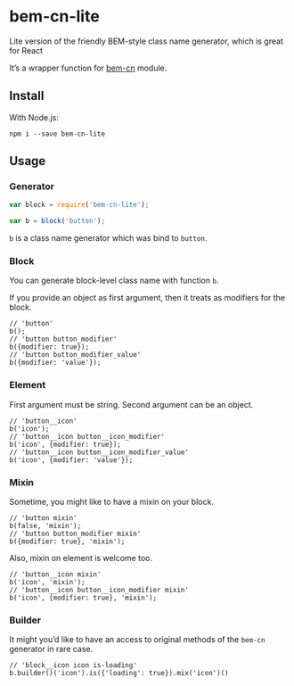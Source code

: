 # bem-cn-lite

Lite version of the friendly BEM-style class name generator, which is great for React

It’s a wrapper function for [bem-cn](https://github.com/albburtsev/bem-cn) module.

## Install

With Node.js:

```
npm i --save bem-cn-lite
```

## Usage

### Generator 

```js
var block = require('bem-cn-lite');

var b = block('button');
```

`b` is a class name generator which was bind to `button`.
 
### Block

You can generate block-level class name with function `b`.

If you provide an object as first argument, then it treats as modifiers for the block.

```
// 'button'
b(); 
// 'button button_modifier'
b({modifier: true});
// 'button button_modifier_value'
b({modifier: 'value'});
```

### Element

First argument must be string. Second argument can be an object.

```
// 'button__icon'
b('icon'); 
// 'button__icon button__icon_modifier'
b('icon', {modifier: true});
// 'button__icon button__icon_modifier_value'
b('icon', {modifier: 'value'}); 
```

### Mixin

Sometime, you might like to have a mixin on your block.

```
// 'button mixin'
b(false, 'mixin');
// 'button button_modifier mixin'
b({modifier: true}, 'mixin');
```

Also, mixin on element is welcome too.

```
// 'button__icon mixin'
b('icon', 'mixin'); 
// 'button__icon button__icon_modifier mixin'
b('icon', {modifier: true}, 'mixin');
```

### Builder

It might you’d like to have an access to original methods of the `bem-cn`
generator in rare case.

```
// 'block__icon icon is-loading'
b.builder()('icon').is({'loading': true}).mix('icon')()
```